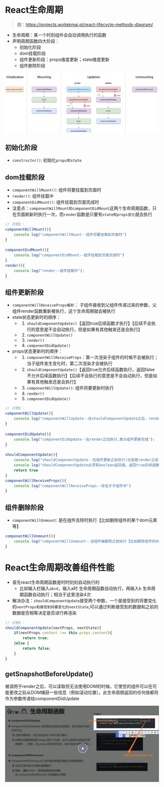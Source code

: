 # React生命周期
> 图：https://projects.wojtekmaj.pl/react-lifecycle-methods-diagram/

+ 生命周期：某一个时刻组件会自动调用执行的函数
+ 声明周期函数四大阶段：
    - 初始化阶段
    - dom挂载阶段
    - 组件更新阶段：props维度更新；state维度更新
    - 组件删除阶段

![](../note/image/Snipaste_2020-01-05_01-27-57.png)
## 初始化阶段
+ `constructor()`: 初始化`props和state`

## dom挂载阶段
+ `componentWillMount()`: 组件将要挂载到页面时
+ `render()`: 组件挂载中
+ `componentDidMount()`: 组件挂载到页面完成时
+ 注意点：`componentWillMount和componentDidMount`这两个生命周期函数，只在页面刷新时执行一次，而`render`函数是只要有`state和props变化`就会执行
```js
// 示例1：
componentWillMount(){
    console.log("componentWillMount--组件将要挂载到页面时")
}

componentDidMount(){
    console.log("componentDidMount--组件挂载到页面完成时")
}
render(){
    console.log("render--组件挂载中");
}
```

## 组件更新阶段
+ `componentWillReceiveProps解析`： 子组件接收到父组件传递过来的参数，父组件render函数重新被执行，这个生命周期就会被执行
+ state状态更新时的顺序：
    - 1. `shouldComponentUpdate()`【返回true后续函数才执行】【后续不会执行的意思是不会自动执行，但是如果有其他触发还是会执行】
    - 2. `componentWillUpdate()`
    - 3. `render()`
    - 4. `componentDidUpdate()`
+ props状态更新时的顺序：
    - 1. `componentWillReceiveProps`：第一次渲染子组件的时候不会被执行；当子组件发生变化时，第二次渲染才会被执行
    - 2. `shouldComponentUpdate()`【返回true允许后续函数执行，返回false不允许后续函数执行】【后续不会执行的意思是不会自动执行，但是如果有其他触发还是会执行】
    - 3. `componentWillUpdate()`: 组件将要更新时执行
    - 4. `render()`
    - 5. `componentDidUpdate()`
```js
// 示例1：
componentWillUpdate(){
    console.log("componentWillUpdate--在shouldComponentUpdate之后，render之前执行)");
}

componentDidUpdate(){
    console.log("componentDidUpdate--在render之后执行,表示组件更新完成");
}

shouldComponentUpdate(){
    console.log("shouldComponentUpdate--在组件更新之前执行(也就是render之前)");
    console.log("shouldComponentUpdate必须有boolean返回值，返回true后续函数继续执行，返回false后续函数不执行");
    return true
}
componentWillReceiveProps(){
    console.log("componentWillReceiveProps--存在于子组件中")
}
```

## 组件删除阶段
+ `componentWillUnmount`: 是在组件去除时执行【比如删除组件的某个dom元素等】
```js
componentWillUnmount(){
    console.log("componentWillUnmount--当组件被删除之前执行【比如删除组件的dom元素等】")
}
```


# React生命周期改善组件性能
+ 首先react生命周期函数是时时刻刻自动执行的
    - 比如输入栏输入`abcd`，输入a时 生命周期函数自动执行，再输入b 生命周期函数自动执行；相当于这里渲染4次
+ 解决办法：`shouldComponentUpdate`接受两个参数，一个是接受到的将要变化的`nextProps和接受到将要变化的nextState`;可以通过判断接受到的数据和之前的数据是否相等决定是否进行再渲染
```js
// 示例1：
shouldComponentUpdate(nextProps, nextState){
    if(nextProps.content !== this.props.content){
        return true;
    }else {
        return false;
    }
}
```


## getSnapshotBeforeUpdate()

被调用于render之后，可以读取但无法使用DOM的时候。它使您的组件可以在可能更改之前从DOM捕获一些信息（例如滚动位置）。此生命周期返回的任何值都将作为参数传递给componentDidUpdate

![](../note/image/11111.png)

